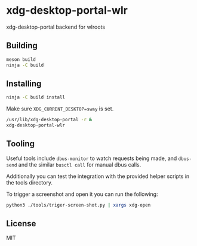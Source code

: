 # xdg-desktop-portal-wlr

xdg-desktop-portal backend for wlroots

## Building

```sh
meson build
ninja -C build
```

## Installing

```sh
ninja -C build install
```

Make sure `XDG_CURRENT_DESKTOP=sway` is set.

```sh
/usr/lib/xdg-desktop-portal -r &
xdg-desktop-portal-wlr
```

## Tooling

Useful tools include `dbus-monitor` to watch requests being made,
and `dbus-send` and the similar `busctl call` for manual dbus calls.

Additionally you can test the integration with the provided helper scripts in the tools directory.

To trigger a screenshot and open it you can run the following:

```sh
python3 ./tools/triger-screen-shot.py | xargs xdg-open
```

## License

MIT
